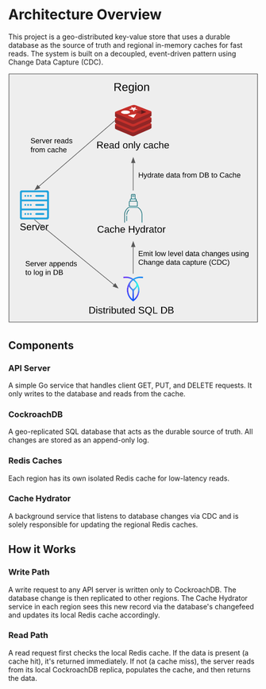 # Architecture Overview

This project is a geo-distributed key-value store that uses a durable database as the source of truth and regional in-memory caches for fast reads. The system is built on a decoupled, event-driven pattern using Change Data Capture (CDC).

![Single Node Architecture](diagrams/singleNodeArch.png)

## Components

### API Server
A simple Go service that handles client GET, PUT, and DELETE requests. It only writes to the database and reads from the cache.

### CockroachDB
A geo-replicated SQL database that acts as the durable source of truth. All changes are stored as an append-only log.

### Redis Caches
Each region has its own isolated Redis cache for low-latency reads.

### Cache Hydrator
A background service that listens to database changes via CDC and is solely responsible for updating the regional Redis caches.

## How it Works

### Write Path
A write request to any API server is written only to CockroachDB. The database change is then replicated to other regions. The Cache Hydrator service in each region sees this new record via the database's changefeed and updates its local Redis cache accordingly.

### Read Path
A read request first checks the local Redis cache. If the data is present (a cache hit), it's returned immediately. If not (a cache miss), the server reads from its local CockroachDB replica, populates the cache, and then returns the data.
